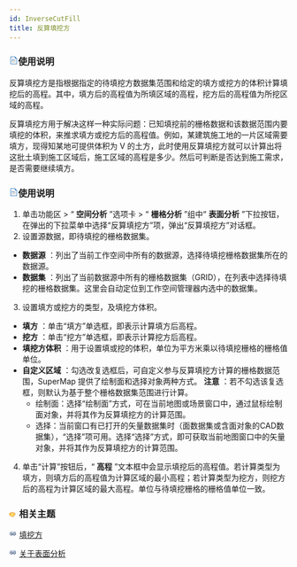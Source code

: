 ```yaml
---
id: InverseCutFill
title: 反算填挖方
---  
```


### ![](../../../img/read.gif)使用说明

反算填挖方是指根据指定的待填挖方数据集范围和给定的填方或挖方的体积计算填挖后的高程。其中，填方后的高程值为所填区域的高程，挖方后的高程值为所挖区域的高程。

反算填挖方用于解决这样一种实际问题：已知填挖前的栅格数据和该数据范围内要填挖的体积，来推求填方或挖方后的高程值。例如，某建筑施工地的一片区域需要填方，现得知某地可提供体积为
V 的土方，此时使用反算填挖方就可以计算出将这批土填到施工区域后，施工区域的高程是多少。然后可判断是否达到施工需求，是否需要继续填方。

### ![](../../../img/read.gif)使用说明

1. 单击功能区 > “ **空间分析** ”选项卡 > “ **栅格分析** ”组中“ **表面分析** ”下拉按钮，在弹出的下拉菜单中选择“反算填挖方”项，弹出“反算填挖方”对话框。 
2. 设置源数据，即待填挖的栅格数据集。 
* **数据源** ：列出了当前工作空间中所有的数据源，选择待填挖栅格数据集所在的数据源。
* **数据集** ：列出了当前数据源中所有的栅格数据集（GRID），在列表中选择待填挖的栅格数据集。这里会自动定位到工作空间管理器内选中的数据集。
3. 设置填方或挖方的类型，及填挖方体积。 
* **填方** ：单击“填方”单选框，即表示计算填方后高程。
* **挖方** ：单击“挖方”单选框，即表示计算挖方后高程。
* **填挖方体积** ：用于设置填或挖的体积，单位为平方米乘以待填挖栅格的栅格值单位。
* **自定义区域** ：勾选改复选框后，可自定义参与反算填挖方计算的栅格数据范围，SuperMap 提供了绘制面和选择对象两种方式。 **注意** ：若不勾选该复选框，则默认为基于整个栅格数据集范围进行计算。 
  * 绘制面：选择“绘制面”方式，可在当前地图或场景窗口中，通过鼠标绘制面对象，并将其作为反算填挖方的计算范围。
  * 选择：当前窗口有已打开的矢量数据集时（面数据集或含面对象的CAD数据集），“选择”项可用。选择“选择”方式，即可获取当前地图窗口中的矢量对象，并将其作为反算填挖方的计算范围。
4. 单击“计算”按钮后，“ **高程** ”文本框中会显示填挖后的高程值。若计算类型为填方，则填方后的高程值为计算区域的最小高程；若计算类型为挖方，则挖方后的高程为计算区域的最大高程。单位与待填挖栅格的栅格值单位一致。

### ![](../../../img/seealso.png) 相关主题

![](../../../img/smalltitle.png) [填挖方](CutFill.htm)

![](../../../img/smalltitle.png) [关于表面分析](AoubtSurfaceAnalyst.htm)
